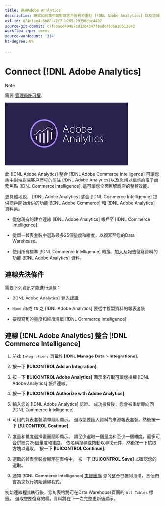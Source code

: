 ```yaml
---
title: 連線Adobe Analytics
description: 瞭解如何集中端對端客戶歷程的重點 [!DNL Adobe Analytics] 以及您賴以信賴的電子商務焦點 [!DNL Commerce Intelligence].
exl-id: 824e1ee4-6b88-42f7-b265-29330dbc4407
source-git-commit: c7f6bacd49487cd13c4347fe6dd46d6a10613942
workflow-type: tm+mt
source-wordcount: '314'
ht-degree: 0%

---
```


# Connect [!DNL Adobe Analytics]

>[!NOTE]
>
>需要 [管理員許可權](../../../administrator/user-management/user-management.md).

![](../../../assets/adobe-analytic-slogo.png)

此 [!DNL Adobe Analytics] 整合 [!DNL Adobe Commerce Intelligence] 可讓您集中對端對端客戶歷程的關注 [!DNL Adobe Analytics] 以及您賴以信賴的電子商務焦點 [!DNL Commerce Intelligence]. 這可讓您全面瞭解商店的整體效能。

更具體地說， [!DNL Adobe Analytics] 整合 [!DNL Commerce Intelligence] 提供商戶開始合併的功能 [!DNL Adobe Commerce] 和 [!DNL Adobe Analytics] 資料集。

- 從您現有的建立連線 [!DNL Adobe Analytics] 帳戶至 [!DNL Commerce Intelligence].

- 從單一報表套裝中選取最多25個量度和維度，以復寫至您的Data Warehouse。

- 使用所有標準 [!DNL Commerce Intelligence] 轉換、加入及報告復寫資料的功能 [!DNL Adobe Analytics] 資料。

## 連線先決條件

需要下列資訊才能進行連線：

- [!DNL Adobe Analytics] 登入認證

- `Name` 和/或 `ID` 之 [!DNL Adobe Analytics] 要從中複製資料的報表套裝

- 要復寫到的量度和維度清單 [!DNL Commerce Intelligence]

## 連線 [!DNL Adobe Analytics] 整合 [!DNL Commerce Intelligence]

1. 前往 `Integrations` 頁面於 **[!DNL Manage Data** > **Integrations]**.

1. 按一下 **[!UICONTROL Add an Integration]**.

1. 按一下 **[!UICONTROL Adobe Analytics]** 圖示來存取可讓您授權 [!DNL Adobe Analytics] 帳戶連線。

1. 按一下 **[!UICONTROL Authorize with Adobe Analytics]**.

1. 輸入您的 [!DNL Adobe Analytics] 認證。 成功授權後，您會被重新導向回 [!DNL Commerce Intelligence].

1. 可用的報表套裝清單隨即顯示。 選取您要匯入資料的來源報表套裝，然後按一下 **[!UICONTROL Continue]**.

1. 度量和維度選擇畫面隨即顯示。 請至少選取一個量度和至少一個維度，最多可合併總共25個量度和維度。 依名稱搜尋或捲動以尋找元件，然後按一下核取方塊以選取。 按一下 **[!UICONTROL Continue]**.

1. 選取的報表套裝會顯示在表格中。 按一下 **[!UICONTROL Save]** 以確認您的選取。

1. 通知 [!DNL Commerce Intelligence] [支援團隊](https://experienceleague.adobe.com/docs/commerce-knowledge-base/kb/troubleshooting/miscellaneous/mbi-service-policies.html) 您的整合已獲得授權，且他們會為您執行初始連線程式。

初始連線程式執行後，您的表格將可在Data Warehouse頁面的 `All Tables` 標籤。 選取您要復寫的欄，資料將在下一次完整更新後顯示。
